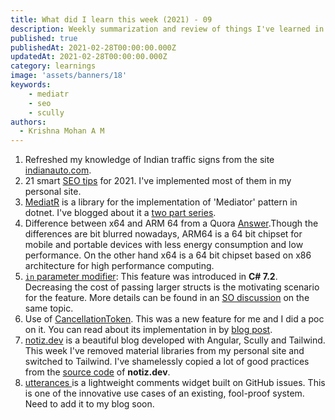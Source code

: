 ```yaml
---
title: What did I learn this week (2021) - 09
description: Weekly summarization and review of things I've learned in the final week of February 2021 
published: true
publishedAt: 2021-02-28T00:00:00.000Z
updatedAt: 2021-02-28T00:00:00.000Z
category: learnings
image: 'assets/banners/18'
keywords: 
    - mediatr
    - seo
    - scully
authors:
  - Krishna Mohan A M
---
```


1. Refreshed my knowledge of Indian traffic signs from the site [indianauto.com](https://indianauto.com/tips/indian-traffic-signs-with-their-meanings-nid6445).
2. 21 smart [SEO tips](https://moz.com/blog/21-seo-tips-2021) for 2021. I've implemented most of them in my personal site.
3. [MediatR](https://github.com/jbogard/MediatR) is a library for the implementation of 'Mediator' pattern in dotnet. I've blogged about it a [two part series](https://krishnamohan.dev/blog/how-to-implement-cqrs-with-mediat-r---part-1).
4. Difference between x64 and ARM 64 from a Quora [Answer](https://qr.ae/pNQ9b7).Though the differences are bit blurred nowadays, ARM64 is a 64 bit chipset for mobile and portable devices with less energy consumption and low performance. On the other hand x64 is a 64 bit chipset based on x86 architecture for high performance computing.
5. [`in` parameter modifier](https://docs.microsoft.com/en-us/dotnet/csharp/language-reference/keywords/in-parameter-modifier#limitations-on-in-parameters): This feature was introduced in **C# 7.2**. Decreasing the cost of passing larger structs is the motivating scenario for the feature. More details can be found in an [SO discussion](https://stackoverflow.com/questions/52820372/why-would-one-ever-use-the-in-parameter-modifier-in-c) on the same topic.
6. Use of [CancellationToken](https://andrewlock.net/using-cancellationtokens-in-asp-net-core-mvc-controllers/). This was a new feature for me and I did a poc on it. You can read about its implementation in by [blog post](https://krishnamohan.dev/blog/how-to-implement-cqrs-with-mediat-r---part-2).
7. [notiz.dev](https://notiz.dev/) is a beautiful blog developed with Angular, Scully and Tailwind. This week I've removed material libraries from my personal site and switched to Tailwind. I've shamelessly copied a lot of good practices from the [source code](https://github.com/notiz-dev/notiz) of **notiz.dev**.
8. [utterances ](https://utteranc.es/) is a lightweight comments widget built on GitHub issues. This is one of the innovative use cases of an existing, fool-proof system. Need to add it to my blog soon. 